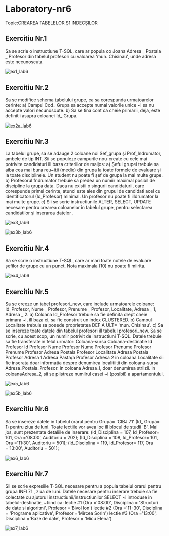 # Laboratory-nr6
Topic:CREAREA TABELELOR Ș1 INDECȘILOR
## Exercitiu Nr.1
Sa se scrie o instructiune T-SQL, care ar popula co Joana Adresa _ Postala _ Profesor din tabelul
profesori cu valoarea 'mun. Chisinau', unde adresa este necunoscuta.

![ex1_lab6](https://user-images.githubusercontent.com/33803222/48761616-c39ccd80-ecb1-11e8-94b4-ebeeb9f5d7a5.PNG)

## Exercitiu Nr.2
Sa se modifice schema tabelului grupe, ca sa corespunda urmatoarelor cerinte:
a) Campul Cod_ Grupa sa accepte numai valorile unice ~i sa nu accepte valori necunoscute.
b) Sa se tina cont ca cheie primarii, deja, este definitii asupra coloanei Id_ Grupa.

![ex2a_lab6](https://user-images.githubusercontent.com/33803222/48761617-c5ff2780-ecb1-11e8-93b7-661aaa620d72.PNG)

## Exercitiu Nr.3
La tabelul grupe, sa se adauge 2 coloane noi Sef_grupa și Prof_Indrumator, ambele de tip
INT. Sii se populeze campurile nou-create cu cele mai potrivite candidaturi ill baza criteriilor
de maijos:
a) Șeful grupei trebuie sa aiba cea mai buna reu~itii (medie) din grupa la toate formele de
evaluare și la toate disciplinele. Un student nu poate fi șef de grupa la mai multe grupe.
b) Profesorul fndrumator trebuie sa predea un numiir maximal posibil de discipline la grupa
data. Daca nu existii o singurii candidaturii, care corespunde primei cerinte, atunci este
ales din grupul de candidati acel cu identificatorul (Id_Profesor) minimal. Un profesor nu
poate fi illdrumator la mai multe grupe.
c) Sii se scrie instructiunile ALTER, SELECT, UPDATE necesare pentru crearea coloanelor
in tabelul grupe, pentru selectarea candidatilor și inserarea datelor .

![ex3_lab6](https://user-images.githubusercontent.com/33803222/48761620-c8618180-ecb1-11e8-85d2-3f89d6c4e4de.PNG)

![ex3b_lab6](https://user-images.githubusercontent.com/33803222/48761624-cac3db80-ecb1-11e8-812a-4ce498b43ad9.PNG)

## Exercitiu Nr.4
Sa se scrie o instructiune T-SQL, care ar mari toate notele de evaluare șefilor de grupe cu un
punct. Nota maximala (10) nu poate fi miirita.

![ex4_lab6](https://user-images.githubusercontent.com/33803222/48761742-11193a80-ecb2-11e8-8dd4-058dc29a3349.PNG)

## Exercitiu Nr.5
Sa se creeze un tabel profesori_new, care include urmatoarele coloane: Id_Profesor,
Nume _ Profesor, Prenume _ Profesor, Localitate, Adresa _ 1, Adresa _ 2.
a) Coloana Id_Profesor trebuie sa fie definita drept cheie primara ~i, ill baza ei, sa fie
construit un index CLUSTERED.
b) Campul Localitate trebuie sa posede proprietatea DEF A ULT= 'mun. Chisinau'.
c) Sa se insereze toate datele din tabelul profesori ill tabelul profesori_new. Sa se scrie, cu
acest scop, un numiir potrivit de instructiuni T-SQL. Datele trebuie sa fie transferate in
felul urmator:
Coloana-sursa Coloana-destinatie
Id Profesor Id Profesor
Nume Profesor Nume Profesor
Prenume Profesor Prenume Profesor
Adresa Postala Profesor Localitate
Adresa Postala Profesor Adresa 1
Adresa Pasta/a Profesor Adresa 2
in coloana Localitate sii fie inserata doar informatia despre denumirea localitiitii din
coloana-sursa Adresa_Postala_Profesor. in coloana Adresa_l, doar denumirea striizii. in
coloanaAdresa_2, sii se piistreze numiirul casei ~i (posibil) a apartamentului.

![ex5_lab6](https://user-images.githubusercontent.com/33803222/48761744-12e2fe00-ecb2-11e8-88b8-7005bebdcf6d.PNG)

![ex5b_lab6](https://user-images.githubusercontent.com/33803222/48761746-14142b00-ecb2-11e8-9c7f-380079fd5835.PNG)

## Exercitiu Nr.6
Sa se insereze datele in tabelul orarul pentru Grupa= 'CIBJ 71' (Id_ Grupa= 1) pentru ziua de
luni. Toate lectiile vor avea loc ill blocul de studii 'B'. Mai jos, sunt prezentate detaliile de
inserare:
(ld_Disciplina = 107, Id_Profesor= 101, Ora ='08:00', Auditoriu = 202);
(Id_Disciplina = 108, Id_Profesor= 101, Ora ='11:30', Auditoriu = 501);
(ld_Disciplina = 119, Id_Profesor= 117, Ora ='13:00', Auditoriu = 501);

![ex6_lab6](https://user-images.githubusercontent.com/33803222/48761752-15ddee80-ecb2-11e8-95cb-93a134090667.PNG)

## Exercitiu Nr.7
Sii se scrie expresiile T-SQL necesare pentru a popula tabelul orarul pentru grupa INFl 71 ,
ziua de luni.
Datele necesare pentru inserare trebuie sa fie colectate cu ajutorul instructiunii/instructiunilor
SELECT ~i introduse in tabelul-destinatie, ~tiind ca:
lectie #1 (Ora ='08:00', Disciplina = 'Structuri de date si algoritmi', Profesor ='Bivol Ion')
lectie #2 (Ora ='11 :30', Disciplina = 'Programe aplicative', Profesor ='Mircea Sorin')
lectie #3 (Ora ='13:00', Disciplina ='Baze de date', Profesor = 'Micu Elena')

![ex7_lab6](https://user-images.githubusercontent.com/33803222/49696210-49c07b80-fbaf-11e8-829b-46d31eecabb4.PNG)






